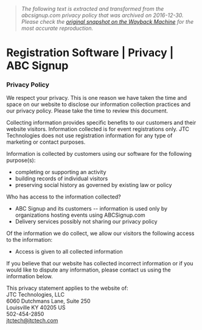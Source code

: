 > *The following text is extracted and transformed from the abcsignup.com privacy policy that was archived on 2016-12-30. Please check the [original snapshot on the Wayback Machine](https://web.archive.org/web/20161230220613id_/http%3A//www.abcsignup.com/privacy) for the most accurate reproduction.*

# Registration Software | Privacy | ABC Signup

### Privacy Policy

We respect your privacy. This is one reason we have taken the time and space on our website to disclose our information collection practices and our privacy policy. Please take the time to review this document.

Collecting information provides specific benefits to our customers and their website visitors. Information collected is for event registrations only. JTC Technologies does not use registration information for any type of marketing or contact purposes.

Information is collected by customers using our software for the following purpose(s):

  * completing or supporting an activity
  * building records of individual visitors
  * preserving social history as governed by existing law or policy



Who has access to the information collected?

  * ABC Signup and its customers -- information is used only by organizations hosting events using ABCSignup.com
  * Delivery services possibly not sharing our privacy policy



Of the information we do collect, we allow our visitors the following access to the information:

  * Access is given to all collected information



If you believe that our website has collected incorrect information or if you would like to dispute any information, please contact us using the information below.

This privacy statement applies to the website of:  
JTC Technologies, LLC   
6060 Dutchmans Lane, Suite 250   
Louisville KY 40205 US   
502-454-2850   
jtctech@jtctech.com 
